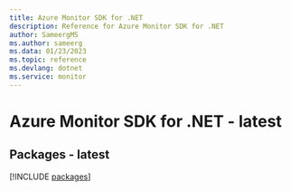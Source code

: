 ```yaml
---
title: Azure Monitor SDK for .NET
description: Reference for Azure Monitor SDK for .NET
author: SameergMS
ms.author: sameerg
ms.data: 01/23/2023
ms.topic: reference
ms.devlang: dotnet
ms.service: monitor
---
```

# Azure Monitor SDK for .NET - latest
## Packages - latest
[!INCLUDE [packages](monitor-index.md)]